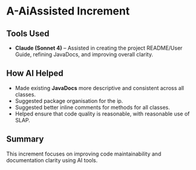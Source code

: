 # A-AiAssisted Increment

## Tools Used
- **Claude (Sonnet 4)** – Assisted in creating the project README/User Guide, refining JavaDocs, and improving overall clarity.

## How AI Helped
- Made existing **JavaDocs** more descriptive and consistent across all classes.
- Suggested package organisation for the ip.
- Suggested better inline comments for methods for all classes.
- Helped ensure that code quality is reasonable, with reasonable use of SLAP.

## Summary
This increment focuses on improving code maintainability and documentation clarity using AI tools. 
